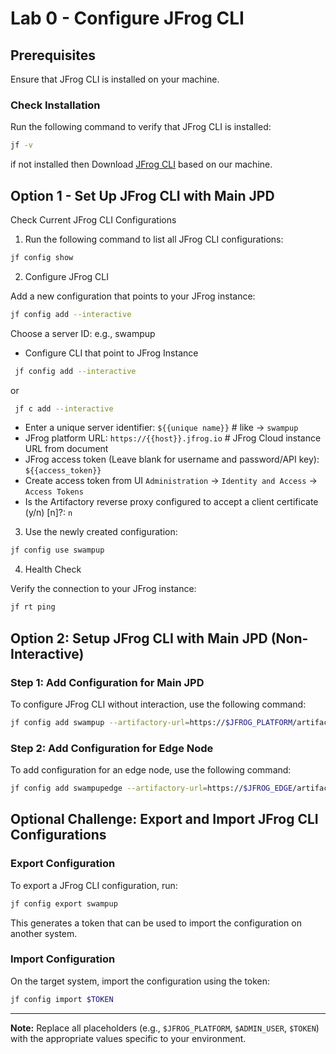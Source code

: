 # Lab 0 - Configure JFrog CLI

## Prerequisites

Ensure that JFrog CLI is installed on your machine.

### Check Installation

Run the following command to verify that JFrog CLI is installed:

```bash
jf -v
```

if not installed then Download [JFrog CLI](https://jfrog.com/getcli/) based on our machine.

## Option 1 - Set Up JFrog CLI with Main JPD
Check Current JFrog CLI Configurations

1. Run the following command to list all JFrog CLI configurations:

```bash
jf config show
```
2. Configure JFrog CLI

Add a new configuration that points to your JFrog instance:

```bash
jf config add --interactive
```
Choose a server ID: e.g., swampup
- Configure CLI that point to JFrog Instance
```bash 
 jf config add --interactive
 ``` 
or
```bash 
 jf c add --interactive
 ``` 
    
- Enter a unique server identifier: ```${{unique name}}```        # like -> `swampup`
- JFrog platform URL: ```https://{{host}}.jfrog.io```             # JFrog Cloud instance URL from document
- JFrog access token (Leave blank for username and password/API key): ```${{access_token}}```
- Create access token from UI ``Administration`` -> ``Identity and Access`` -> ``Access Tokens``
- Is the Artifactory reverse proxy configured to accept a client certificate (y/n) [n]?: ``n``


3. Use the newly created configuration:

```bash
jf config use swampup
```
4. Health Check

Verify the connection to your JFrog instance:

```bash
jf rt ping
```

## Option 2: Setup JFrog CLI with Main JPD (Non-Interactive)

### Step 1: Add Configuration for Main JPD
To configure JFrog CLI without interaction, use the following command:
```bash
jf config add swampup --artifactory-url=https://$JFROG_PLATFORM/artifactory --user=$ADMIN_USER --password=$ADMIN_PASSWORD --interactive=false
```

### Step 2: Add Configuration for Edge Node
To add configuration for an edge node, use the following command:
```bash
jf config add swampupedge --artifactory-url=https://$JFROG_EDGE/artifactory --user=$ADMIN_USER --password=$ADMIN_PASSWORD --interactive=false
```

## Optional Challenge: Export and Import JFrog CLI Configurations

### Export Configuration
To export a JFrog CLI configuration, run:
```bash
jf config export swampup
```
This generates a token that can be used to import the configuration on another system.

### Import Configuration
On the target system, import the configuration using the token:
```bash
jf config import $TOKEN
```

---

**Note:** Replace all placeholders (e.g., `$JFROG_PLATFORM`, `$ADMIN_USER`, `$TOKEN`) with the appropriate values specific to your environment.